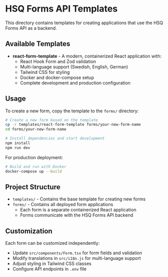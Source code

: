 # HSQ Forms API Templates

This directory contains templates for creating applications that use the HSQ Forms API as a backend.

## Available Templates

- **react-form-template** - A modern, containerized React application with:
  - React Hook Form and Zod validation
  - Multi-language support (Swedish, English, German)
  - Tailwind CSS for styling
  - Docker and docker-compose setup
  - Complete development and production configuration

## Usage

To create a new form, copy the template to the `forms/` directory:

```bash
# Create a new form based on the template
cp -r templates/react-form-template forms/your-new-form-name
cd forms/your-new-form-name

# Install dependencies and start development
npm install
npm run dev
```

For production deployment:

```bash
# Build and run with Docker
docker-compose up --build
```

## Project Structure

- `templates/` - Contains the base template for creating new forms
- `forms/` - Contains all deployed form applications
  - Each form is a separate containerized React application
  - Forms communicate with the HSQ Forms API backend

## Customization

Each form can be customized independently:

- Update `src/components/Form.tsx` for form fields and validation
- Modify translations in `src/i18n.js` for multi-language support
- Adjust styling in Tailwind CSS classes
- Configure API endpoints in `.env` file
